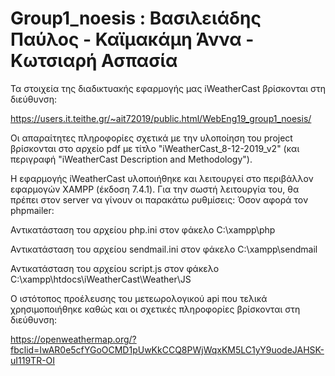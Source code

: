# Group1_noesis : Βασιλειάδης Παύλος - Καϊμακάμη Άννα - Κωτσιαρή Ασπασία

Τα στοιχεία της διαδικτυακής εφαρμογής μας iWeatherCast βρίσκονται στη διεύθυνση: 

https://users.it.teithe.gr/~ait72019/public.html/WebEng19_group1_noesis/

Οι απαραίτητες πληροφορίες σχετικά με την υλοποίηση του project βρίσκονται στο αρχείο pdf με τίτλο "iWeatherCast_8-12-2019_v2" (και περιγραφή "iWeatherCast Description and Methodology"). 

Η εφαρμογής iWeatherCast υλοποιήθηκε και λειτουργεί στο περιβάλλον εφαρμογών XAMPP (έκδοση 7.4.1). Για την σωστή λειτουργία του, θα πρέπει στον server να γίνουν οι παρακάτω ρυθμίσεις:
Όσον αφορά τον phpmailer: 

Αντικατάσταση του αρχείου php.ini στον φάκελο C:\xampp\php 

Αντικατάσταση του αρχείου sendmail.ini στον φάκελο C:\xampp\sendmail

Αντικατάσταση του αρχείου script.js στον φάκελο C:\xampp\htdocs\iWeatherCast\Weather\JS 

Ο ιστότοπος προέλευσης του μετεωρολογικού api που τελικά χρησιμοποιήθηκε καθώς και οι σχετικές πληροφορίες βρίσκονται στη διεύθυνση: 

https://openweathermap.org/?fbclid=IwAR0e5cfYGoOCMD1pUwKkCCQ8PWjWqxKM5LC1yY9uodeJAHSK-uI119TR-OI


